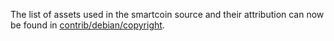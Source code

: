 The list of assets used in the smartcoin source and their attribution can now be found in [contrib/debian/copyright](../contrib/debian/copyright).
